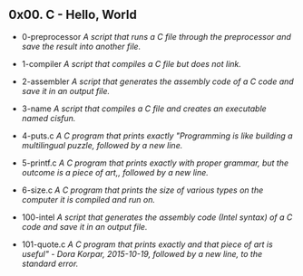 ## 0x00. C - Hello, World

- 0-preprocessor *A script that runs a C file through the preprocessor and save the result into another file.*

- 1-compiler *A script that compiles a C file but does not link.*

- 2-assembler *A script that generates the assembly code of a C code and save it in an output file.*

- 3-name *A script that compiles a C file and creates an executable named cisfun.*

- 4-puts.c *A C program that prints exactly "Programming is like building a multilingual puzzle, followed by a new line.*

- 5-printf.c *A C program that prints exactly with proper grammar, but the outcome is a piece of art,, followed by a new line.*

- 6-size.c *A C program that prints the size of various types on the computer it is compiled and run on.*

- 100-intel *A script that generates the assembly code (Intel syntax) of a C code and save it in an output file.*

- 101-quote.c *A C program that prints exactly and that piece of art is useful" - Dora Korpar, 2015-10-19, followed by a new line, to the standard error.*